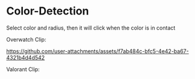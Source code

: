 # Color-Detection
Select color and radius, then it will click when the color is in contact

Overwatch Clip:

https://github.com/user-attachments/assets/f7ab484c-bfc5-4e42-ba67-4321b4d4d542

Valorant Clip:


